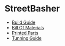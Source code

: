 # StreetBasher

- [Build Guide]()
- [Bill Of Materials]()
- [Printed Parts]()
- [Tunning Guide](https://ellis3dp.com/Print-Tuning-Guide/articles/index_tuning.html)